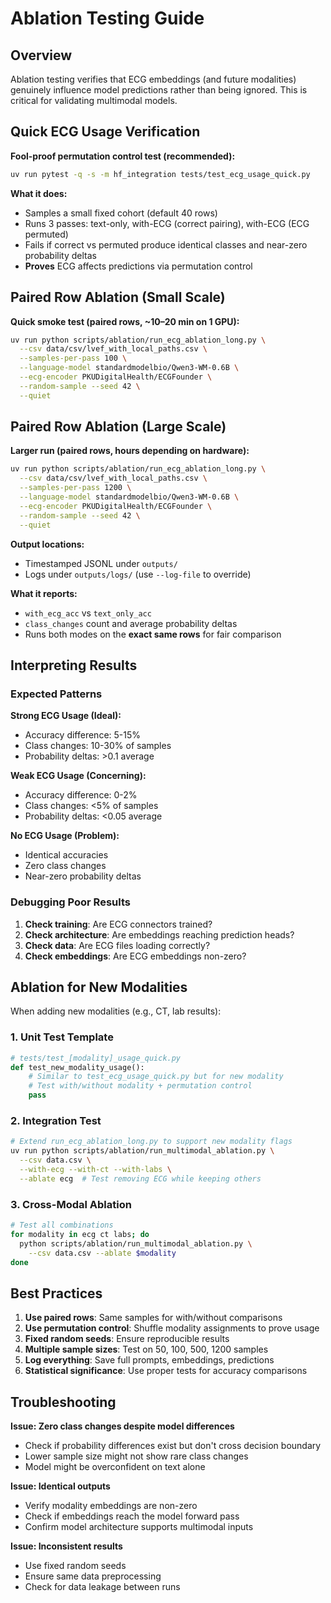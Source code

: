 # Ablation Testing Guide

## Overview

Ablation testing verifies that ECG embeddings (and future modalities) genuinely influence model predictions rather than being ignored. This is critical for validating multimodal models.

## Quick ECG Usage Verification

**Fool-proof permutation control test (recommended):**
```bash
uv run pytest -q -s -m hf_integration tests/test_ecg_usage_quick.py
```

**What it does:**
- Samples a small fixed cohort (default 40 rows)
- Runs 3 passes: text-only, with-ECG (correct pairing), with-ECG (ECG permuted)
- Fails if correct vs permuted produce identical classes and near-zero probability deltas
- **Proves** ECG affects predictions via permutation control

## Paired Row Ablation (Small Scale)

**Quick smoke test (paired rows, ~10–20 min on 1 GPU):**
```bash
uv run python scripts/ablation/run_ecg_ablation_long.py \
  --csv data/csv/lvef_with_local_paths.csv \
  --samples-per-pass 100 \
  --language-model standardmodelbio/Qwen3-WM-0.6B \
  --ecg-encoder PKUDigitalHealth/ECGFounder \
  --random-sample --seed 42 \
  --quiet
```

## Paired Row Ablation (Large Scale)

**Larger run (paired rows, hours depending on hardware):**
```bash
uv run python scripts/ablation/run_ecg_ablation_long.py \
  --csv data/csv/lvef_with_local_paths.csv \
  --samples-per-pass 1200 \
  --language-model standardmodelbio/Qwen3-WM-0.6B \
  --ecg-encoder PKUDigitalHealth/ECGFounder \
  --random-sample --seed 42 \
  --quiet
```

**Output locations:**
- Timestamped JSONL under `outputs/`
- Logs under `outputs/logs/` (use `--log-file` to override)

**What it reports:**
- `with_ecg_acc` vs `text_only_acc`
- `class_changes` count and average probability deltas
- Runs both modes on the **exact same rows** for fair comparison

## Interpreting Results

### Expected Patterns

**Strong ECG Usage (Ideal):**
- Accuracy difference: 5-15%
- Class changes: 10-30% of samples
- Probability deltas: >0.1 average

**Weak ECG Usage (Concerning):**
- Accuracy difference: 0-2%
- Class changes: <5% of samples  
- Probability deltas: <0.05 average

**No ECG Usage (Problem):**
- Identical accuracies
- Zero class changes
- Near-zero probability deltas

### Debugging Poor Results

1. **Check training**: Are ECG connectors trained?
2. **Check architecture**: Are embeddings reaching prediction heads?
3. **Check data**: Are ECG files loading correctly?
4. **Check embeddings**: Are ECG embeddings non-zero?

## Ablation for New Modalities

When adding new modalities (e.g., CT, lab results):

### 1. Unit Test Template
```python
# tests/test_[modality]_usage_quick.py
def test_new_modality_usage():
    # Similar to test_ecg_usage_quick.py but for new modality
    # Test with/without modality + permutation control
    pass
```

### 2. Integration Test  
```bash
# Extend run_ecg_ablation_long.py to support new modality flags
uv run python scripts/ablation/run_multimodal_ablation.py \
  --csv data.csv \
  --with-ecg --with-ct --with-labs \
  --ablate ecg  # Test removing ECG while keeping others
```

### 3. Cross-Modal Ablation
```bash
# Test all combinations
for modality in ecg ct labs; do
  python scripts/ablation/run_multimodal_ablation.py \
    --csv data.csv --ablate $modality
done
```

## Best Practices

1. **Use paired rows**: Same samples for with/without comparisons
2. **Use permutation control**: Shuffle modality assignments to prove usage
3. **Fixed random seeds**: Ensure reproducible results
4. **Multiple sample sizes**: Test on 50, 100, 500, 1200 samples
5. **Log everything**: Save full prompts, embeddings, predictions
6. **Statistical significance**: Use proper tests for accuracy comparisons

## Troubleshooting

**Issue: Zero class changes despite model differences**
- Check if probability differences exist but don't cross decision boundary
- Lower sample size might not show rare class changes
- Model might be overconfident on text alone

**Issue: Identical outputs**
- Verify modality embeddings are non-zero
- Check if embeddings reach the model forward pass
- Confirm model architecture supports multimodal inputs

**Issue: Inconsistent results**
- Use fixed random seeds
- Ensure same data preprocessing
- Check for data leakage between runs
